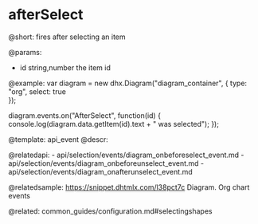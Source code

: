 afterSelect
=============

@short: fires after selecting an item

@params:
- id	 	string,number 		the item id


@example:
var diagram = new dhx.Diagram("diagram_container", { 
    type: "org", 
    select: true        
});

diagram.events.on("AfterSelect", function(id) {
	console.log(diagram.data.getItem(id).text + " was selected");
});


@template:	api_event
@descr:

@relatedapi:
	- api/selection/events/diagram_onbeforeselect_event.md
	- api/selection/events/diagram_onbeforeunselect_event.md
	- api/selection/events/diagram_onafterunselect_event.md

@relatedsample:	https://snippet.dhtmlx.com/l38pct7c	Diagram. Org chart events

    
@related:
	common_guides/configuration.md#selectingshapes